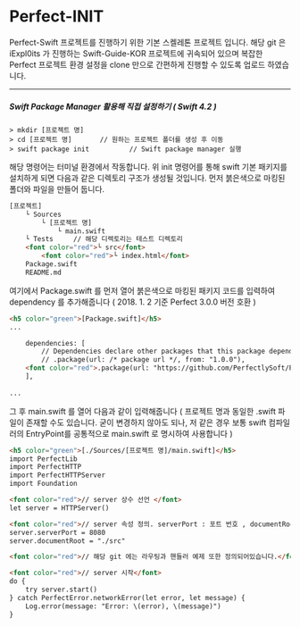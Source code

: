 # Perfect-INIT

Perfect-Swift 프로젝트를 진행하기 위한 기본 스켈레톤 프로젝트 입니다. 해당 git 은 iExpl0its 가 진행하는 Swift-Guide-KOR 프로젝트에 귀속되어 있으며 복잡한 Perfect 프로젝트 환경 설정을 clone 만으로 간편하게 진행할 수 있도록 업로드 하였습니다. 

-------

##### Swift Package Manager 활용해 직접 설정하기 ( Swift 4.2 )

```
> mkdir [프로젝트 명]	
> cd [프로젝트 명]		// 원하는 프로젝트 폴더를 생성 후 이동
> swift package init		  // Swift package manager 실행
```

해당 명령어는 터미널 환경에서 작동합니다. 위 init 명령어를 통해 swift 기본 패키지를 설치하게 되면 다음과 같은 디렉토리 구조가 생성될 것입니다. 먼저 붉은색으로 마킹된 폴더와 파일을 만들어 둡니다.

```html
[프로젝트]
	└ Sources
		└ [프로젝트 명]
			└ main.swift
	└ Tests		// 해당 디렉토리는 테스트 디렉토리
	<font color="red">└ src</font>
		<font color="red">└ index.html</font>
	Package.swift
	README.md
```



여기에서 Package.swift 를 먼저 열어 붉은색으로 마킹된 패키지 코드를 입력하여 dependency 를 추가해줍니다 ( 2018. 1. 2 기준 Perfect 3.0.0 버전 호환 )

```html
<h5 color="green">[Package.swift]</h5>
...

    dependencies: [
        // Dependencies declare other packages that this package depends on.
        // .package(url: /* package url */, from: "1.0.0"),
	<font color="red">.package(url: "https://github.com/PerfectlySoft/Perfect-HTTPServer.git", from: "3.0.0")</font>
    ],
    
...
```



그 후 main.swift 를 열어 다음과 같이 입력해줍니다 ( 프로젝트 명과 동일한 .swift 파일이 존재할 수도 있습니다. 굳이 변경하지 않아도 되나, 저 같은 경우 보통 swift 컴파일러의 EntryPoint를  공통적으로 main.swift 로 명시하여 사용합니다 )

```html
<h5 color="green">[./Sources/[프로젝트 명]/main.swift]</h5>
import PerfectLib
import PerfectHTTP
import PerfectHTTPServer
import Foundation

<font color="red">// server 상수 선언 </font>
let server = HTTPServer()

<font color="red">// server 속성 정의. serverPort : 포트 번호 , documentRoot : web 진입디렉토리</font>
server.serverPort = 8080
server.documentRoot = "./src"

<font color="red">// 해당 git 에는 라우팅과 핸들러 예제 또한 정의되어있습니다.</font>

<font color="red">// server 시작</font>
do {
    try server.start()
} catch PerfectError.networkError(let error, let message) {
    Log.error(message: "Error: \(error), \(message)")
}
```

